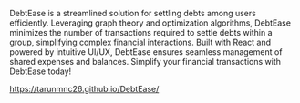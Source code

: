 DebtEase is a streamlined solution for settling debts among users efficiently. Leveraging graph theory and optimization algorithms, DebtEase minimizes the number of transactions required to settle debts within a group, simplifying complex financial interactions. Built with React and powered by intuitive UI/UX, DebtEase ensures seamless management of shared expenses and balances. Simplify your financial transactions with DebtEase today!

https://tarunmnc26.github.io/DebtEase/
 
 
